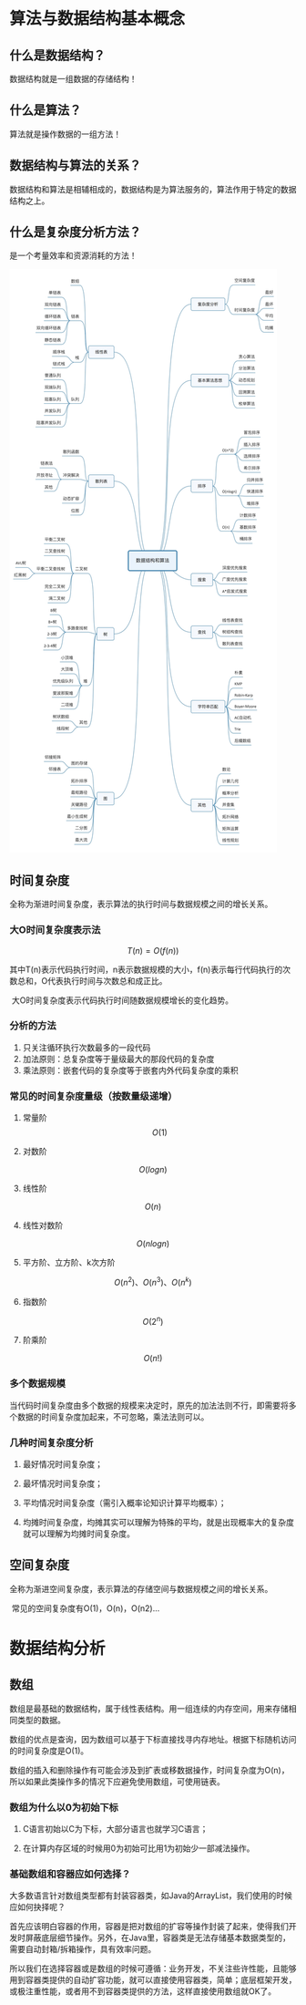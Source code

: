 # 算法与数据结构基本概念

## 什么是数据结构？

数据结构就是一组数据的存储结构！

## 什么是算法？

算法就是操作数据的一组方法！

## 数据结构与算法的关系？

数据结构和算法是相辅相成的，数据结构是为算法服务的，算法作用于特定的数据结构之上。

## 什么是复杂度分析方法？

是一个考量效率和资源消耗的方法！

![](assets/数据结构与算法思维导图.jpg)

## 时间复杂度

​	全称为渐进时间复杂度，表示算法的执行时间与数据规模之间的增长关系。

### 大O时间复杂度表示法

$$
T(n) = O(f(n))
$$

​	其中T(n)表示代码执行时间，n表示数据规模的大小，f(n)表示每行代码执行的次数总和，O代表执行时间与次数总和成正比。

​	大O时间复杂度表示代码执行时间随数据规模增长的变化趋势。

### 分析的方法

1. 只关注循环执行次数最多的一段代码
2. 加法原则：总复杂度等于量级最大的那段代码的复杂度
3. 乘法原则：嵌套代码的复杂度等于嵌套内外代码复杂度的乘积

### 常见的时间复杂度量级（按数量级递增）

1. 常量阶
   $$
   O(1)
   $$

2. 对数阶

$$
O(logn)
$$

3. 线性阶

$$
O(n)
$$

4. 线性对数阶

$$
O(nlogn)
$$

5. 平方阶、立方阶、k次方阶

$$
O(n^2)、O(n^3)、O(n^k)
$$

6. 指数阶

$$
O(2^n)
$$

7. 阶乘阶

$$
O(n!)
$$

### 多个数据规模

当代码时间复杂度由多个数据的规模来决定时，原先的加法法则不行，即需要将多个数据的时间复杂度加起来，不可忽略，乘法法则可以。

### 几种时间复杂度分析

1. 最好情况时间复杂度；

2. 最坏情况时间复杂度；

3. 平均情况时间复杂度（需引入概率论知识计算平均概率）；

4. 均摊时间复杂度，均摊其实可以理解为特殊的平均，就是出现概率大的复杂度就可以理解为均摊时间复杂度。

## 空间复杂度

​	全称为渐进空间复杂度，表示算法的存储空间与数据规模之间的增长关系。

​	常见的空间复杂度有O(1)，O(n)，O(n2)...

# 数据结构分析

## 数组
   
   数组是最基础的数据结构，属于线性表结构。用一组连续的内存空间，用来存储相同类型的数据。
   
   数组的优点是查询，因为数组可以基于下标直接找寻内存地址。根据下标随机访问的时间复杂度是O(1)。
   
   数组的插入和删除操作有可能会涉及到扩表或移数据操作，时间复杂度为O(n)，所以如果此类操作多的情况下应避免使用数组，可使用链表。
   
### 数组为什么以0为初始下标

   1. C语言初始以C为下标，大部分语言也就学习C语言；
   
   2. 在计算内存区域的时候用0为初始可比用1为初始少一部减法操作。
   
### 基础数组和容器应如何选择？
   
   大多数语言针对数组类型都有封装容器类，如Java的ArrayList，我们使用的时候应如何抉择呢？
   
   首先应该明白容器的作用，容器是把对数组的扩容等操作封装了起来，使得我们开发时屏蔽底层细节操作。另外，在Java里，容器类是无法存储基本数据类型的，需要自动封箱/拆箱操作，具有效率问题。
   
   所以我们在选择容器或是数组的时候可遵循：业务开发，不关注些许性能，且能够用到容器类提供的自动扩容功能，就可以直接使用容器类，简单；底层框架开发，或极注重性能，或者用不到容器类提供的方法，这样直接使用数组就OK了。

